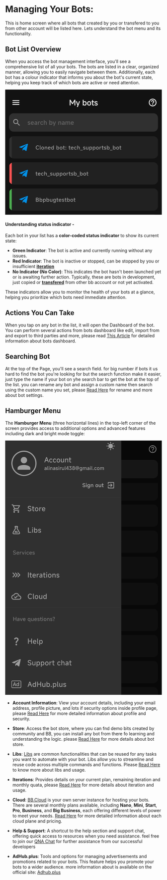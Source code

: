 # Managing Your Bots:
This is home screen where all bots that created by you or transfered to you from other account will be listed here.
Lets understand the bot menu and its functionality.

## Bot List Overview

When you access the bot management interface, you'll see a comprehensive list of all your bots. The bots are listed in a clear, organized manner, allowing you to easily navigate between them. Additionally, each bot has a colour indicator  that informs you about the bot's current state, helping you keep track of which bots are active or need attention.

![status indicator](/.gitbook/assets/bot-status-indicator.png)

 #### Understanding status indicator -
Each bot in your list has a **color-coded status indicator** to show its current state:

- **Green Indicator**: The bot is active and currently running without any issues.
- **Red Indicator**: The bot is inactive or stopped, can be stopped by you or insufficient **[iteration](/iterations.-how-to-reduce-theys.md)** 
- **No Indicator (No Color)**: This indicates the bot hasn't been launched yet or is awaiting further action. Typically, these are bots in development, just copied or **[transfered](/bjs/bb-admin-functions.md#bbadmininstallbot)** from other bb account or not yet activated.

These indicators allow you to monitor the health of your bots at a glance, helping you prioritize which bots need immediate attention.


## Actions You Can Take

When you tap on any bot in the list, it will open the Dashboard of the bot. You can perform several actions from bots dashboard like edit, import from and export to third parties and more, please read [This Article](bot-dashboard.md) for detailed information about bots dashboard.


## Searching Bot

At the top of the Page, you'll see a search field. for big number if bots it us hard to find the bot you're looking for but the search function make it easier, just type the name if your bot on yhe search bar to get the bot at the top of the list. you can rename any bot and assign a custom name then search using the custom name you set, please [Read Here](bot-dashboard.md) for rename and more about bot settings.


## Hamburger Menu

The **Hamburger Menu** (three horizontal lines) in the top-left corner of the screen provides access to additional options and advanced features including dark and bright mode toggle:

![menu](/.gitbook/assets/appmenu.png)

- **Account Information**: View your account details, including your email address, profile picture, and lots if security options inside profile page, please [Read Here](profile.md) for more detailed information about profile and security.

- **Store**: Access the bot store, where you can fnd demo bits created by community and BB, you can install any bot from there fo learning and understanding the logic. please [Read Here](/store-1) for more details about bot store.

- **Libs**: [Libs](/libs/what-it-is-libs.md) are common functionalities that can be reused for any tasks you want to automate with your bot. Libs allow you to streamline and reuse code across multiple commands and functions. Please [Read Here](/libs/what-it-is-libs.md) to know more about libs and usage.

- **Iterations**: Provides details on your current plan, remaining iteration and monthly quata, please [Read Here](/iterations.-how-to-reduce-theys.md) for more details about iteration and usage.

- **Cloud**: [BB.Cloud](/cloud.md) is your own server instance for hosting your bots. There are several monthly plans available, including **Nano**, **Mini**, **Start**, **Pro**, **Business**, and **Big Business**, each offering different levels of power to meet your needs. [Read Here](/cloud.md) for more detailed information about each cloud plane and pricing.

- **Help & Support**: A shortcut to the help section and support chat, offering quick access to resources when you need assistance. feel free to join our [QNA Chat](https://t.me/chatbotsbusiness) for further assistance from our successful developers

- **AdHub.plus**: Tools and options for managing advertisements and promotions related to your bots. This feature helps you promote your bots to a wider audience. more information about is available on the official site: [Adhub.plus](https://adhub.plus)
